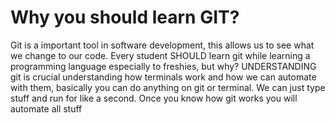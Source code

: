 <h1>Why you should learn GIT?</h1>

 Git is a important tool in software development, this allows us to see what we change to our code. Every student SHOULD learn git while learning a programming language especially to freshies, but why? UNDERSTANDING git is crucial understanding how terminals work and how we can automate with them, basically you can do anything on git or terminal. We can just type stuff and run for like a second. Once you know how git works you will automate all stuff



